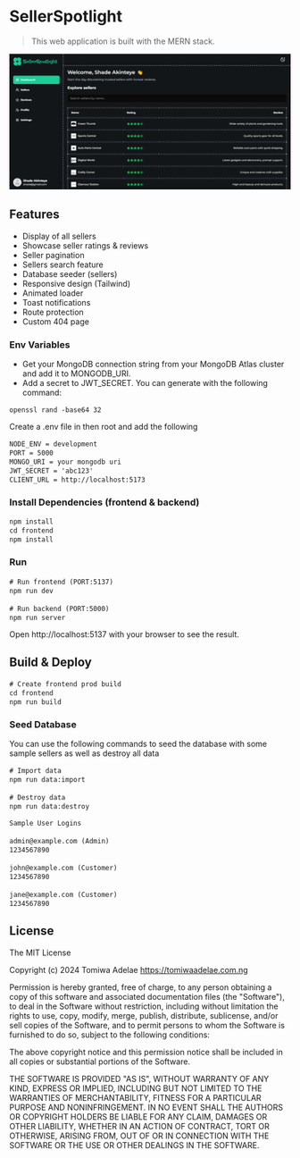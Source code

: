 # SellerSpotlight

> This web application is built with the MERN stack.

![The dashboard page of the seller screen](./frontend/public/assets/images/showcase-img.png)

## Features

-   Display of all sellers
-   Showcase seller ratings & reviews
-   Seller pagination
-   Sellers search feature
-   Database seeder (sellers)
-   Responsive design (Tailwind)
-   Animated loader
-   Toast notifications
-   Route protection
-   Custom 404 page

### Env Variables

-   Get your MongoDB connection string from your MongoDB Atlas cluster and add it to MONGODB_URI.
-   Add a secret to JWT_SECRET. You can generate with the following command:

```
openssl rand -base64 32
```

Create a .env file in then root and add the following

```
NODE_ENV = development
PORT = 5000
MONGO_URI = your mongodb uri
JWT_SECRET = 'abc123'
CLIENT_URL = http://localhost:5173
```

### Install Dependencies (frontend & backend)

```
npm install
cd frontend
npm install
```

### Run

```
# Run frontend (PORT:5137)
npm run dev

# Run backend (PORT:5000)
npm run server
```

Open http://localhost:5137 with your browser to see the result.

## Build & Deploy

```
# Create frontend prod build
cd frontend
npm run build
```

### Seed Database

You can use the following commands to seed the database with some sample sellers as well as destroy all data

```
# Import data
npm run data:import

# Destroy data
npm run data:destroy
```

```
Sample User Logins

admin@example.com (Admin)
1234567890

john@example.com (Customer)
1234567890

jane@example.com (Customer)
1234567890
```

## License

The MIT License

Copyright (c) 2024 Tomiwa Adelae https://tomiwaadelae.com.ng

Permission is hereby granted, free of charge, to any person obtaining a copy
of this software and associated documentation files (the "Software"), to deal
in the Software without restriction, including without limitation the rights
to use, copy, modify, merge, publish, distribute, sublicense, and/or sell
copies of the Software, and to permit persons to whom the Software is
furnished to do so, subject to the following conditions:

The above copyright notice and this permission notice shall be included in
all copies or substantial portions of the Software.

THE SOFTWARE IS PROVIDED "AS IS", WITHOUT WARRANTY OF ANY KIND, EXPRESS OR
IMPLIED, INCLUDING BUT NOT LIMITED TO THE WARRANTIES OF MERCHANTABILITY,
FITNESS FOR A PARTICULAR PURPOSE AND NONINFRINGEMENT. IN NO EVENT SHALL THE
AUTHORS OR COPYRIGHT HOLDERS BE LIABLE FOR ANY CLAIM, DAMAGES OR OTHER
LIABILITY, WHETHER IN AN ACTION OF CONTRACT, TORT OR OTHERWISE, ARISING FROM,
OUT OF OR IN CONNECTION WITH THE SOFTWARE OR THE USE OR OTHER DEALINGS IN
THE SOFTWARE.
